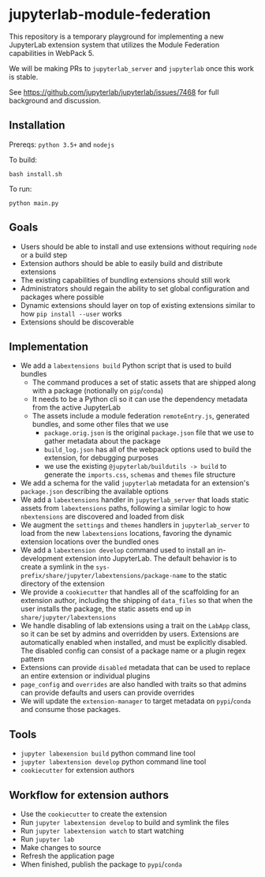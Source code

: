# jupyterlab-module-federation

This repository is a temporary playground for implementing a new JupyterLab extension
system that utilizes the Module Federation capabilities in WebPack 5.

We will be making PRs to `jupyterlab_server` and `jupyterlab` once this work is stable.

See https://github.com/jupyterlab/jupyterlab/issues/7468 for full background and discussion.

## Installation

Prereqs: `python 3.5+` and `nodejs`

To build:

```
bash install.sh
```

To run:

```
python main.py
```

## Goals
- Users should be able to install and use extensions without requiring `node` or a build step
- Extension authors should be able to easily build and distribute extensions
- The existing capabilities of bundling extensions should still work
- Administrators should regain the ability to set global configuration and packages where possible
- Dynamic extensions should layer on top of existing extensions similar to how  `pip install --user` works
- Extensions should be discoverable

## Implementation
- We add a `labextensions build` Python script that is used to build bundles
  - The command produces a set of static assets that are shipped along with a package (notionally on `pip`/`conda`)
  - It needs to be a Python cli so it can use the dependency metadata from the active JupyterLab
  - The assets include a module federation `remoteEntry.js`, generated bundles, and some other files that we use
     - `package.orig.json` is the original `package.json` file that we use to gather metadata about the package
     - `build_log.json` has all of the webpack options used to build the extension, for debugging purposes
     - we use the existing `@jupyterlab/buildutils -> build` to generate the `imports.css`, `schemas` and `themes` file structure
- We add a schema for the valid `jupyterlab` metadata for an extension's `package.json` describing the available options
- We add a `labextensions` handler in `jupyterlab_server` that loads static assets from `labextensions` paths, following a similar logic to how `nbextensions` are discovered and loaded from disk
- We augment the `settings` and `themes` handlers in `jupyterlab_server` to load from the new `labextensions` locations, favoring the dynamic extension locations over the bundled ones
- We add a `labextension develop` command used to install an in-development extension into JupyterLab.  The default behavior is to create a symlink in the `sys-prefix/share/jupyter/labextensions/package-name` to the static directory of the extension
- We provide a `cookiecutter` that handles all of the scaffolding for an extension author, including the shipping of `data_files` so that when the user installs the package, the static assets end up in `share/jupyter/labextensions`
- We handle disabling of lab extensions using a trait on the `LabApp` class, so it can be set by admins and overridden by users.  Extensions are automatically enabled when installed, and must be explicitly disabled.  The disabled config can consist of a package name or a plugin regex pattern
- Extensions can provide `disabled` metadata that can be used to replace an entire extension or individual plugins
- `page_config` and `overrides` are also handled with traits so that admins can provide defaults and users can provide overrides
- We will update the `extension-manager` to target metadata on `pypi`/`conda` and consume those packages.

## Tools
- `jupyter labexension build` python command line tool
- `jupyter labextension develop` python command line tool
- `cookiecutter` for extension authors

## Workflow for extension authors
- Use the `cookiecutter` to create the extension
- Run `jupyter labextension develop` to build and symlink the files
- Run `jupyter labextension watch` to start watching
- Run `jupyter lab`
- Make changes to source
- Refresh the application page
- When finished, publish the package to `pypi`/`conda`

